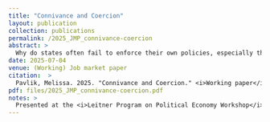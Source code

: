 ```yaml
---
title: "Connivance and Coercion"
layout: publication
collection: publications
permalink: /2025_JMP_connivance-coercion
abstract: > 
  Why do states often fail to enforce their own policies, especially those governing the poor and vulnerable? This paper investigates this question in the context of modern-day Nigeria, a decades-old democracy which nevertheless features high levels of violence and exploitation. I provide a conceptual framework I dub 'connivance,' which outlines how enabling such exploitation is functional for states insofar as it empowers non-state allies who benefit from the vulnerability of regulated populations. Diverging from existing approaches, which characterize uneven enforcement against the poor as benevolent, I detail how states 'produce precarity' in vulnerable citizens through uneven enforcement of their own policies. I focus on the role of transport unions in Lagos, Nigeria - extractive actors who exploit drivers, and work as purveyors of electoral violence for the ruling party - in determining state enforcement of a ban on okada motorcycle taxis in the state. First, using evidence from several months fieldwork in Lagos; as well as an original networked dataset of the Lagos transport union, I show how the Lagos State Government's selective enforcement of its ban on motorcycle taxis was preceded by driver threats of secession amidst union extortion. Second, I use original geocoded data on enforcement locations, union territory, and traffic patterns along the Lagos road network to show how the political geography of the ban's enforcement displaces riders into areas controlled by the union. Third and finally, I exploit the timing of a surprising election result to show how a shock to state reliance on the union affects enforcement patterns. This paper not only explores how states can exploit an understudied `enforcement lever' to usurp democratic institutions and redistribute to their allies, but how powerful - but not necessarily criminal - groups can trade extralegal violence for such redistribution.
date: 2025-07-04
venue: (Working) Job market paper
citation:  > 
  Pavlik, Melissa. 2025. "Connivance and Coercion." <i>Working paper</i>.
pdf: files/2025_JMP_connivance-coercion.pdf
notes: >
  Presented at the <i>Leitner Program on Political Economy Workshop</i> at Yale University 2023, 2025; <i>American Political Science Association (APSA)</i> annual meeting, 2024; <i>APSA Comparative Labor Politics Workshop</i>, 2025; <i>Norteast Workshop on Empirical Political Science (NEWEPS)</i>, Spring 2025;  <i>Boston-Area Working Group on African Political Economy (BWGAPE)</i>, 2025; and <i>European Political Science Association (EPSA)</i> annual meeting, 2025. Support was provided by the Yale MacMillian Center on International and Area Studies (2023, 2024) and from the National Science Foundation's APSA Doctoral Dissertation Research Improvement Grant (2023).
---
```

